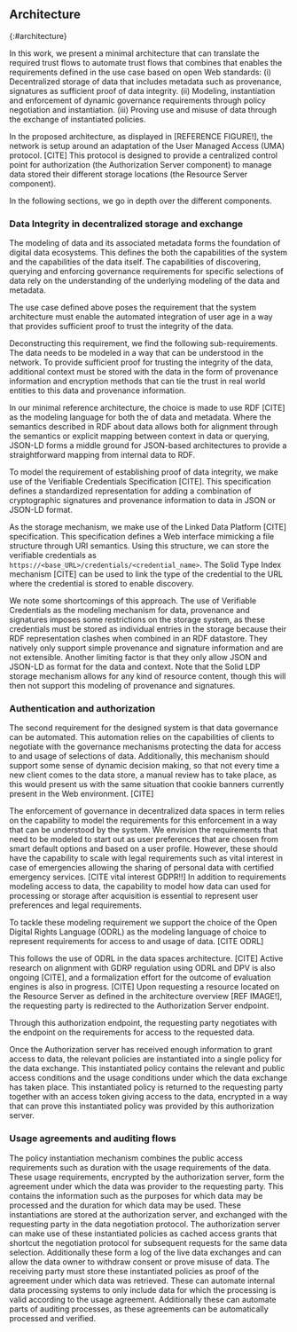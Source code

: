 ## Architecture
{:#architecture}

In this work, we present a minimal 
architecture that can translate the
required trust flows to automate 
trust flows that combines
that enables the requirements defined in the use case based on 
open Web standards: 
(i) Decentralized storage of data that includes metadata such as provenance, signatures as sufficient proof of data integrity.
(ii) Modeling, instantiation and enforcement of dynamic governance requirements through policy negotiation and instantiation.
(iii) Proving use and misuse of data through the exchange of instantiated policies.

In the proposed architecture, as displayed in [REFERENCE FIGURE!], 
the network is setup around an adaptation of the 
User Managed Access (UMA) protocol. [CITE]
This protocol is designed to provide a centralized
control point for authorization 
(the Authorization Server component)
to manage data stored their different
storage locations (the Resource Server component).

In the following sections, 
we go in depth over the different components.


### Data Integrity in decentralized storage and exchange 
<!-- 
* Raw Data Now <-> Trust Envelopes! 
* We propose an architecture that captures the above requirements for data integration and trust flow modeling
* We implement this above an extension of the Solid data storage protocol with UMA. '
-->


<!-- Introduction -->
The modeling of data and its associated metadata 
forms the foundation of digital data ecosystems.
This defines the both the capabilities of the system 
and the capabilities of the data itself.
The capabilities of discovering, querying and enforcing governance
requirements for specific selections of data rely on the understanding
of the underlying modeling of the data and metadata.

<!-- Use case -->
The use case defined above poses the requirement that the
system architecture must enable the automated integration 
of user age in a way that provides
sufficient proof to trust the integrity of the data.
<!--  -->
Deconstructing this requirement, we find the following sub-requirements.
The data needs to be modeled in a way that can be understood in the network.
To provide sufficient proof for trusting the integrity of the data, 
additional context must be stored with the data in the form of provenance 
information and encryption methods that can tie the trust in real world entities
to this data and provenance information.
<!--  -->

<!-- Data spaces -->
<!-- say something about IDSA connector architecture? -->

<!-- Proposed architecture -->
In our minimal reference architecture, 
the choice is made to use RDF [CITE] as the modeling language 
for both the of data and metadata.
Where the semantics described in RDF about data allows
both for alignment through the semantics or explicit mapping
between context in data or querying, 
JSON-LD forms a middle ground for JSON-based architectures to provide 
a straightforward mapping from internal data to RDF.

To model the requirement of establishing proof of data integrity,
we make use of the Verifiable Credentials Specification [CITE].
This specification defines a standardized representation for
adding a combination of cryptographic signatures and provenance information
to data in JSON or JSON-LD format.

As the storage mechanism, we make use of the Linked Data Platform [CITE]
specification. This specification defines a Web interface mimicking
a file structure through URI semantics. Using this structure, we can store
the verifiable credentials as `https://<base_URL>/credentials/<credential_name>`.
The Solid Type Index mechanism [CITE] can be used to link the type of the 
credential to the URL where the credential is stored to enable discovery.

We note some shortcomings of this approach.
The use of Verifiable Credentials as the modeling mechanism 
for data, provenance and signatures imposes some restrictions
on the storage system, as these credentials must be stored as 
individual entries in the storage because their RDF representation
clashes when combined in an RDF datastore. They natively only
support simple provenance and signature information and are not
extensible. Another limiting factor is that they
only allow JSON and JSON-LD as format for the data and context. 
Note that the Solid LDP storage mechanism allows for any kind
of resource content, though this will then not support this modeling
of provenance and signatures.

<!-- 
Furthermore, we take some assumptions that we will address in future work.
* alignment on data using mappings
* derived resources based on queries -->

<!-- Modeling metadata / context -->

<!-- Verifying data + identifiers -->

<!-- Add the requirement as well of keeping track of data sharing? -->
<!-- 
The storage and sharing of data and associated metadata forms the foundation of digital data ecosystems.
The ecosystem choices on how data can be registered and how associated information can be linked
define the capabilities for sharing, discovering and integrating the available data.
In this aspect, we see a divergence in how this is approached.

At the 2009 Ted talk, sir Tim Berners Lee led the charge for 
"Raw Data Now"[CITE!](https://www.w3.org/2009/Talks/0204-ted-tbl/#(15)),
a rally for access to data on the Web to push innovation.
European data spaces initiatives [CITE!!] follow these ideals 
in the form of digital marketplaces for the Web.
Using a connector architecture, these data space initiatives
facilitate the integration of existing sources by registering 
their data offerings in the catalogs of the connectors in the network. [CITE]

On the other hand, we see the requirement for highly integrated systems
that focus on maximizing integration of data in the network.
For many use cases that need to comply to strict legal requirements,
parties need to trust that data is correct
and that they are using data correctly. [CITE RubenV no more raw data].
At the forefront here are digital wallet initiatives [CITE EUROPE, Blockchain wallets, ...]
that focus on strong protection and storage of data that maximize interoperability 
through rigid standards for modeling and formatting in their networks. 
This maximizes the potential for automated integration of these data points in the network. [CITE?] -->




### Authentication and authorization

The second requirement for the designed system is that data governance can be automated. 
This automation relies on the capabilities of clients to negotiate with the 
governance mechanisms protecting the data for access to and usage of selections of data.
Additionally, this mechanism should support some sense of dynamic decision making, 
so that not every time a new client comes to the data store, a manual review has to
take place, as this would present us with the same situation that 
cookie banners currently present in the Web environment. [CITE]

<!-- Modeling policies for access and usage -->
The enforcement of governance in decentralized data spaces
in term relies on the capability to model the requirements
for this enforcement in a way that can be understood by the
system.
We envision the requirements that need to be modeled
to start out as user preferences that are chosen from
smart default options and based on a user profile.
However, these should have the capability to scale with
legal requirements such as vital interest in case of
emergencies allowing the sharing of personal data
with certified emergency services. [CITE vital interest GDPR!!]
In addition to requirements modeling access to data,
the capability to model how data can used for processing
or storage after acquisition is essential to represent
user preferences and legal requirements.

<!-- ODRL model and enforcement  -->
To tackle these modeling requirement we support the choice
of the Open Digital Rights Language (ODRL) as the modeling 
language of choice to represent requirements for access to
and usage of data. [CITE ODRL]
<!-- todo: something about Abstract Policies?? -->
This follows the use of ODRL in the data spaces architecture. [CITE]
Active research on alignment with GDRP regulation using
ODRL and DPV is also ongoing [CITE], and a formalization 
effort for the outcome of evaluation engines is also 
in progress. [CITE]
Upon requesting a resource located on the Resource Server
as defined in the architecture overview [REF IMAGE!], 
the requesting party is redirected to the Authorization 
Server endpoint. 
<!-- claim negotiation --> 
Through this authorization endpoint, the requesting party
negotiates with the endpoint on the requirements for 
access to the requested data.
<!-- todo: something here about usage negotiations  -->


<!-- Policy instantation -->
Once the Authorization server has received enough
information to grant access to data, 
the relevant policies are instantiated 
into a single policy for the data exchange.
This instantiated policy contains the 
relevant and public access conditions
and the usage conditions under which 
the data exchange has taken place.
This instantiated policy is returned
to the requesting party together with 
an access token giving access to the data, 
encrypted in a way that can prove 
this instantiated policy was provided 
by this authorization server.






### Usage agreements and auditing flows
The policy instantiation mechanism combines
the public access requirements such as duration
with the usage requirements of the data.
These usage requirements, encrypted by the 
authorization server, form the agreement
under which the data was provider to the
requesting party.
This contains the information such as the 
purposes for which data may be processed and
the duration for which data may be used.
These instantiations are stored at the 
authorization server, and exchanged with the
requesting party in the data negotiation protocol.
The authorization server can make use of these 
instantiated policies as cached access grants
that shortcut the negotiation protocol for 
subsequent requests for the same data selection.
Additionally these form a log of the live
data exchanges and can allow the data owner
to withdraw consent or prove misuse of data.
The receiving party must store these instantiated
policies as proof of the agreement under which
data was retrieved. These can automate internal
data processing systems to only include data
for which the processing is valid according to
the usage agreement.
Additionally these can automate parts of
auditing processes, as these agreements can
be automatically processed and verified.


<!-- Intro -->

<!-- Usage Agreements -->

<!-- Auditing capabilities -->
<!-- 
* Three trust flows
  * Data origin - VCs
  * Access control - UMA + ODRL
  * Usage control - instantiation + agreement + auditing

* Glue to hold system together
  * UMA
  * Storage - Solid
  * data representation - VCs
    * Credentials Issuer
  * Authorization system 
    * ODRL engine
    * Claim negotiation
  * Usage Agreement

* Automated auditing capabilities

* (Web store client) -->
